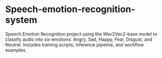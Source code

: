 # Speech-emotion-recognition-system
Speech Emotion Recognition project using the Wav2Vec2-base model to classify audio into six emotions: Angry, Sad, Happy, Fear, Disgust, and Neutral. Includes training scripts, inference pipeline, and workflow examples.
